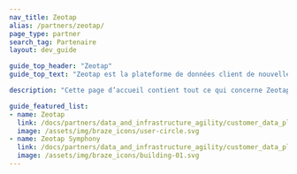 ```yaml
---
nav_title: Zeotap
alias: /partners/zeotap/
page_type: partner
search_tag: Partenaire
layout: dev_guide

guide_top_header: "Zeotap"
guide_top_text: "Zeotap est la plateforme de données client de nouvelle génération. Elle offre la possibilité à votre marque d’unifier, d’améliorer et d’activer les données client dans un futur sans cookies tout en mettant la vie privée du client et la conformité au premier plan."

description: "Cette page d’accueil contient tout ce qui concerne Zeotap, y compris la manière d’intégrer Zeotap et d’utiliser Zeotap Symphony."

guide_featured_list:
- name: Zeotap
  link: /docs/partners/data_and_infrastructure_agility/customer_data_platform/zeotap/zeotap/
  image: /assets/img/braze_icons/user-circle.svg
- name: Zeotap Symphony
  link: /docs/partners/data_and_infrastructure_agility/customer_data_platform/zeotap/symphony/
  image: /assets/img/braze_icons/building-01.svg
---
```


<br> 
